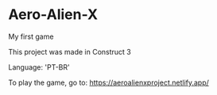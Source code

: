 # Aero-Alien-X
My first game

This project was made in Construct 3

Language: 'PT-BR'

To play the game, go to: https://aeroalienxproject.netlify.app/
